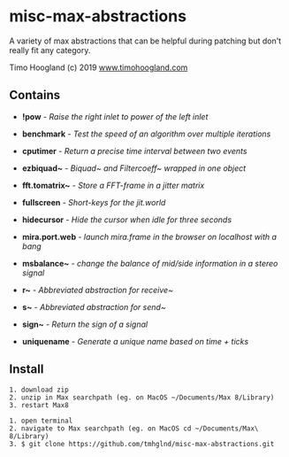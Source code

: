# misc-max-abstractions

A variety of max abstractions that can be helpful during patching but don't really fit any category.

Timo Hoogland (c) 2019 www.timohoogland.com

## Contains

- **!pow** - *Raise the right inlet to power of the left inlet*

- **benchmark** - *Test the speed of an algorithm over multiple iterations*

- **cputimer** - *Return a precise time interval between two events*

- **ezbiquad~** - *Biquad~ and Filtercoeff~ wrapped in one object*

- **fft.tomatrix~** - *Store a FFT-frame in a jitter matrix*

- **fullscreen** - *Short-keys for the jit.world*

- **hidecursor** - *Hide the cursor when idle for three seconds*

- **mira.port.web** - *launch mira.frame in the browser on localhost with a bang*

- **msbalance~** - *change the balance of mid/side information in a stereo signal*

- **r~** - *Abbreviated abstraction for receive~*

- **s~** - *Abbreviated abstraction for send~*

- **sign~** - *Return the sign of a signal*

- **uniquename** - *Generate a unique name based on time + ticks*

## Install

```
1. download zip 
2. unzip in Max searchpath (eg. on MacOS ~/Documents/Max 8/Library)
3. restart Max8
```

```
1. open terminal
2. navigate to Max searchpath (eg. on MacOS cd ~/Documents/Max\ 8/Library)
3. $ git clone https://github.com/tmhglnd/misc-max-abstractions.git
```
